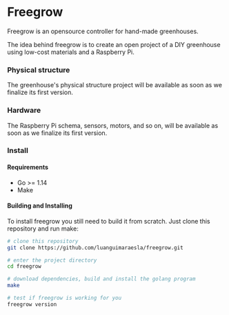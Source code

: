 Freegrow
========

Freegrow is an opensource controller for hand-made greenhouses.

The idea behind freegrow is to create an open project of a DIY greenhouse using low-cost materials and a Raspberry Pi.

### Physical structure

The greenhouse's physical structure project will be available as soon as we finalize its first version.

### Hardware

The Raspberry Pi schema, sensors, motors, and so on, will be available as soon as we finalize its first version.

### Install

#### Requirements

- Go >= 1.14
- Make

#### Building and Installing

To install freegrow you still need to build it from scratch. Just clone this repository and run make:

```bash
# clone this repository
git clone https://github.com/luanguimaraesla/freegrow.git

# enter the project directory
cd freegrow

# download dependencies, build and install the golang program
make

# test if freegrow is working for you
freegrow version
```
